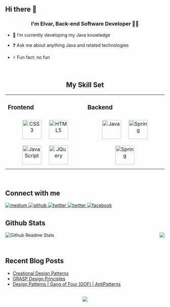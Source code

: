 ## Hi there 👋

### <div align="center">I'm Elvar, Back-end Software Developer 👨‍💻</div>  
  

- 🌱 I’m currently developing my Java knowledge  
  

- ❓ Ask me about anything Java and related technologies  
  

- ⚡️ Fun fact: no fun  
  

<br/>  

<div align="center">
  
## My Skill Set  
<table>
  <tr>
    <td valign="top" width="50%">

  ### Frontend  
  <div align="center">  
    <img style="margin: 10px" src="https://devicons.github.io/devicon/devicon.git/icons/css3/css3-original-wordmark.svg" alt="CSS3" height="60" />  
    <img style="margin: 10px" src="https://devicons.github.io/devicon/devicon.git/icons/html5/html5-original-wordmark.svg" alt="HTML5" height="60" />  
    <img style="margin: 10px" src="https://devicons.github.io/devicon/devicon.git/icons/javascript/javascript-original.svg" alt="JavaScript" height="60" />  
    <img style="margin: 10px" src="https://devicons.github.io/devicon/devicon.git/icons/jquery/jquery-original-wordmark.svg" alt="JQuery" height="60" />  
  </div>
  </td>
  
<td valign="top" width="50%">

  ### Backend  
  <div align="center">  
    <img style="margin: 10px" src="https://devicons.github.io/devicon/devicon.git/icons/java/java-original-wordmark.svg" alt="Java" height="60" />  
    <img style="margin: 10px" src="https://www.vectorlogo.zone/logos/springio/springio-icon.svg" alt="Spring" height="60" />  
    <img style="margin: 10px" src="https://devicons.github.io/devicon/devicon.git/icons/mysql/mysql-original-wordmark.svg" alt="Spring" height="60" />
  </div>
  </td>
</table>  

</div>  

<br/>  

## Connect with me  
  <a href="https://elvarkhudiev.medium.com" target="_blank">
  <img src=https://img.shields.io/badge/medium-%2312100E.svg?&style=for-the-badge&logo=medium&logoColor=white alt=medium style="margin-bottom: 5px;" />
  </a>
  <a href="https://github.com/ElvarKH" target="_blank">
  <img src=https://img.shields.io/badge/github-%2324292e.svg?&style=for-the-badge&logo=github&logoColor=white alt=github style="margin-bottom: 5px;" />
  </a>
  <a href="https://www.linkedin.com/in/elvarkhudiev/" target="_blank">
  <img src=https://img.shields.io/badge/linkedin-%230077B5.svg?&style=for-the-badge&logo=linkedin&logoColor=white alt=twitter style="margin-bottom: 5px;" />
  </a>
  <a href="https://twitter.com/Elvar27891045" target="_blank">
  <img src=https://img.shields.io/badge/twitter-%231DA1F2.svg?&style=for-the-badge&logo=twitter&logoColor=white alt=twitter style="margin-bottom: 5px;" />
  </a>
  <a href="https://www.facebook.com/ElvarKH" target="_blank">
  <img src=https://img.shields.io/badge/facebook-%231877F2.svg?&style=for-the-badge&logo=facebook&logoColor=white alt=facebook style="margin-bottom: 5px;" />
  </a>
  
<br/>  


## Github Stats  
<div align="right"><img src="https://github-readme-stats.vercel.app/api/top-langs/?username=ElvarKH" align="right" /></div>  

![Github Readme Stats](https://github-readme-stats.vercel.app/api?username=ElvarKH&show_icons=true&count_private=true)  

<br/>  


## Recent Blog Posts  
<!-- BLOG-POST-LIST:START -->
- [Creational Design Patterns](https://elvarkhudiev.medium.com/creational-design-patterns-6332260814b4/)
- [GRASP Design Principles](https://elvarkhudiev.medium.com/grasp-design-principles-377c9d7a88d6/)
- [Design Patterns | Gang of Four (GOF) | AntiPatterns](https://elvarkhudiev.medium.com/design-patterns-gang-of-four-gof-antipatterns-22e09806077e/)
<!-- BLOG-POST-LIST:END -->  

<br/>  

<div align="center">
<img src="https://komarev.com/ghpvc/?username=ElvarKH&&style=flat-square" align="center" />
</div>

